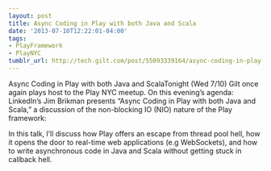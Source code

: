 ```yaml
---
layout: post
title: Async Coding in Play with both Java and Scala
date: '2013-07-10T12:22:01-04:00'
tags:
- PlayFramework
- PlayNYC
tumblr_url: http://tech.gilt.com/post/55093339164/async-coding-in-play-with-both-java-and-scala
---
```

Async Coding in Play with both Java and ScalaTonight (Wed 7/10) Gilt once again plays host to the Play NYC meetup. On this evening’s agenda: LinkedIn’s Jim Brikman presents “Async Coding in Play with both Java and Scala,” a discussion of the non-blocking IO (NIO) nature of the Play framework:


In this talk, I’ll discuss how Play offers an escape from thread pool hell, how it opens the door to real-time web applications (e.g WebSockets), and how to write asynchronous code in Java and Scala without getting stuck in callback hell.
